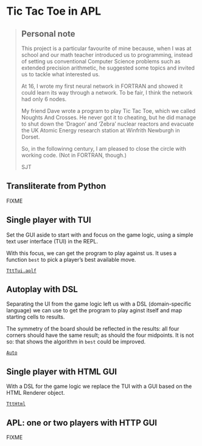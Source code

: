 Tic Tac Toe in APL
==================

> ## Personal note
>
> This project is a particular favourite of mine because, when I was at school and our math teacher
> introduced us to programming, instead of setting us conventional Computer Science problems such 
> as extended precision arithmetic, he suggested some topics and invited us to tackle what interested us.
>
> At 16, I wrote my first neural network in FORTRAN and showed it could learn its way through a network.
> To be fair, I think the network had only 6 nodes.
>
> My friend Dave wrote a program to play Tic Tac Toe, which we called Noughts And Crosses.
> He never got it to cheating, but he did manage to shut down the ‘Dragon’ and ‘Zebra’ nuclear reactors 
> and evacuate the UK Atomic Energy research station at Winfrith Newburgh in Dorset.
>
> So, in the followinng century, I am pleased to close the circle with working code.
> (Not in FORTRAN, though.)
>
> SJT

Transliterate from Python 
---------------------------

FIXME

Single player with TUI
----------------------

Set the GUI aside to start with and focus on the game logic, 
using a simple text user interface (TUI) in the REPL.

With this focus, we can get the program to play against us.
It uses a function `best` to pick a player’s best available move.

[`TttTui.aplf`](apl/TttTui.aplf)

Autoplay with DSL
-----------------

Separating the UI from the game logic left us with a DSL (domain-specific language)
we can use to get the program to play aginst itself and map starting cells to results.

The symmetry of the board should be reflected in the results:
all four corners should have the same result; as should the four midpoints.
It is not so: that shows the algorithm in `best` could be improved.

[`Auto`](apl/Auto.aplf)

Single player with HTML GUI
---------------------------

With a DSL for the game logic we replace the TUI with a GUI based on the HTML Renderer object.

[`TttHtml`](apl/TttHtml.aplf)

APL: one or two players with HTTP GUI
-------------------------------------

FIXME